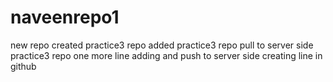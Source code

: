 # naveenrepo1
new repo created
practice3 repo added
practice3 repo pull to server side
practice3 repo one more line adding and push to server side
creating line in github
